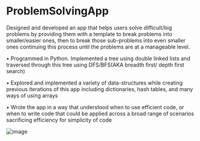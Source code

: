 # ProblemSolvingApp

Designed and developed an app that helps users solve difficult/big problems by providing them with
a template to break problems into smaller/easier ones, then to break those sub-problems into even
smaller ones continuing this process until the problems are at a manageable level.

• Programmed in Python. Implemented a tree using double linked lists and 
traversed through this tree using DFS/BFS(AKA breadth first/ depth first search)

• Explored and implemented a variety of data-structures while creating previous iterations of
this app including dictionaries, hash tables, and many ways of using arrays

• Wrote the app in a way that understood when to use efficient code, or when to write code
that could be applied across a broad range of scenarios sacrificing efficiency for simplicity of
code

![image](https://user-images.githubusercontent.com/36753290/170846460-1703f019-fa4b-4351-bf40-a6230a6f68ed.png)

